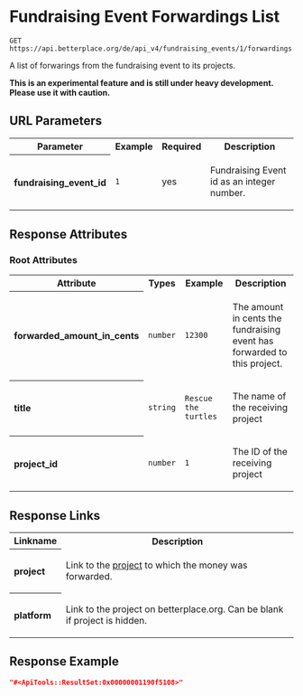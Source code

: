 
# Fundraising Event Forwardings List

```Cirru
GET https://api.betterplace.org/de/api_v4/fundraising_events/1/forwardings.json
```

A list of forwarings from the fundraising event to its projects.

**This is an experimental feature and is still under heavy development. Please use it with caution.**


## URL Parameters

<table>
  <tr>
    <th>Parameter</th>
    <th>Example</th>
    <th>Required</th>
    <th>Description</th>
  </tr>
  <tr>
    <th align="left">fundraising_event_id</th>
    <td><code>1</code></td>
    <td>yes</td>
<td>

Fundraising Event id as an integer number.

</td>
  </tr>
</table>


## Response Attributes


### Root Attributes

  <table>
    <tr>
      <th>Attribute</th>
      <th>Types</th>
      <th>Example</th>
      <th>Description</th>
    </tr>
    <tr>
      <th align="left">forwarded_amount_in_cents</th>
      <td><code>number</code></td>
      <td><code>12300</code></td>
<td>

The amount in cents the fundraising event has forwarded to this project.


</td>
    </tr>
    <tr>
      <th align="left">title</th>
      <td><code>string</code></td>
      <td><code>Rescue the turtles</code></td>
<td>

The name of the receiving project

</td>
    </tr>
    <tr>
      <th align="left">project_id</th>
      <td><code>number</code></td>
      <td><code>1</code></td>
<td>

The ID of the receiving project

</td>
    </tr>
  </table>
</table>

## Response Links

<table>
  <tr>
    <th>Linkname</th>
    <th>Description</th>
  </tr>
    <tr>
<th align="left">

project

</th>
<td>

Link to the <a href="project_details.md">project</a> to which the money was forwarded.


</td>
    </tr>
    <tr>
<th align="left">

platform

</th>
<td>

Link to the project on betterplace.org. Can be blank if project is hidden.

</td>
    </tr>
</table>

## Response Example

```json
"#<ApiTools::ResultSet:0x00000001190f5108>"
```

